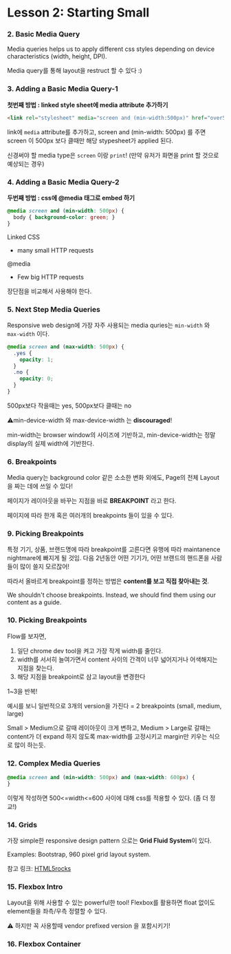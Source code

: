 # Lesson 2: Starting Small



### 2. Basic Media Query

Media queries helps us to apply different css styles depending on device characteristics (width, height, DPI).

Media query를 통해 layout을 restruct 할 수 있다 :)



 ### 3. Adding a Basic Media Query-1

**첫번째 방법 : linked style sheet에 media attribute 추가하기**

```html
<link rel="stylesheet" media="screen and (min-width:500px)" href="over500.css">
```

link에 `media` attribute를 추가하고, screen and (min-width: 500px) 를 주면 screen 이 500px 보다 클때만 해당 stypesheet가 applied 된다.

신경써야 할 media type은 `screen` 이랑 `print`! (만약 유저가 화면을 print 할 것으로 예상되는 경우)



### 4. Adding a Basic Media Query-2

**두번째 방법 : css에 @media 태그로 embed 하기**

```css
@media screen and (min-width: 500px) {
  body { background-color: green; }
}
```

Linked CSS

- many small HTTP requests

@media

- Few big HTTP requests

장단점을 비교해서 사용해야 한다.



### 5. Next Step Media Queries

Responsive web design에 가장 자주 사용되는 media quries는 `min-width` 와 `max-width` 이다.

```css
@media screen and (max-width: 500px) {
  .yes {
    opacity: 1;
  }
  .no {
    opacity: 0;
  }
}
```

500px보다 작을때는 yes, 500px보다 클때는 no

⚠️min-device-width 와 max-device-width 는 **discouraged**!

min-width는 browser window의 사이즈에 기반하고, min-device-width는 정말 display의 실제 width에 기반한다.



### 6. Breakpoints

Media query는 background color 같은 소소한 변화 외에도, Page의 전체 Layout을 짜는 데에 쓰일 수 있다!

페이지가 레이아웃을 바꾸는 지점을 바로 **BREAKPOINT** 라고 한다.

페이지에 따라 한개 혹은 여러개의 breakpoints 들이 있을 수 있다.



### 9. Picking Breakpoints

특정 기기, 상품, 브랜드명에 따라 breakpoint를 고른다면 유행에 따라 maintanence nightmare에 빠지게 될 것임. 다음 2년동안 어떤 기기가, 어떤 브랜드의 핸드폰을 사람들이 많이 쓸지 모르잖어!

따라서 올바르게 breakpoint를 정하는 방법은 **content를 보고 직접 찾아내는 것**.

We shouldn't choose breakpoints. Instead, we should find them using our content as a guide.



### 10. Picking Breakpoints

Flow를 보자면,

1) 일단 chrome dev tool을 켜고 가장 작게 width를 줄인다.
2) width를 서서히 늘여가면서 content 사이의 간격이 너무 넓어지거나 어색해지는 지점을 찾는다.
3) 해당 지점을 breakpoint로 삼고 layout을 변경한다

1~3을 반복!



예시를 보니 일반적으로 3개의 version을 가진다 = 2 breakpoints (small, medium, large)

Small > Medium으로 갈때 레이아웃이 크게 변하고, Medium > Large로 갈때는 content가 더 expand 하지 않도록 max-width를 고정시키고 margin만 키우는 식으로 많이 하는듯.



### 12. Complex Media Queries

```css
@media screen and (min-width: 500px) and (max-width: 600px) {
}
```

이렇게 작성하면 500<=width<=600 사이에 대해 css를 적용할 수 있다. (좀 더 정교!)



### 14. Grids

 가장 simple한 responsive design pattern 으로는 **Grid Fluid System**이 있다.

Examples: Bootstrap, 960 pixel grid layout system.

참고 링크: [HTML5rocks](https://www.html5rocks.com/en/tutorials/)



### 15. Flexbox Intro

Layout을 위해 사용할 수 있는 powerful한 tool! Flexbox를 활용하면 float 없이도 element들을 좌측/우측 정렬할 수 있다.

⚠️ 하지만 꼭 사용할때 vendor prefixed version 을 포함시키기!



### 16. Flexbox Container

```css

```

